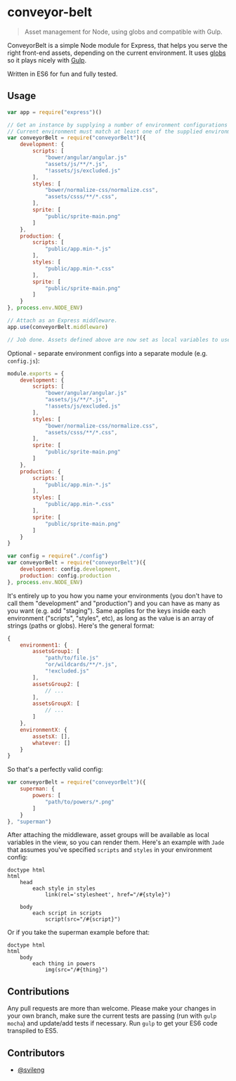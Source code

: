 # conveyor-belt
> Asset management for Node, using globs and compatible with Gulp.

ConveyorBelt is a simple Node module for Express, that helps you serve the right front-end assets, depending on the current environment. It uses [globs](https://github.com/isaacs/node-glob#glob-primer) so it plays nicely with [Gulp](https://github.com/gulpjs/gulp/).

Written in ES6 for fun and fully tested.

## Usage
```javascript
var app = require("express")()

// Get an instance by supplying a number of environment configurations and current environment.
// Current environment must match at least one of the supplied environment configurations.
var conveyorBelt = require("conveyorBelt")({
    development: {
        scripts: [
            "bower/angular/angular.js"
            "assets/js/**/*.js",
            "!assets/js/excluded.js"
        ],
        styles: [
            "bower/normalize-css/normalize.css",
            "assets/csss/**/*.css",
        ],
        sprite: [
            "public/sprite-main.png"
        ]
    },
    production: {
        scripts: [
            "public/app.min-*.js"
        ],
        styles: [
            "public/app.min-*.css"
        ],
        sprite: [
            "public/sprite-main.png"
        ]
    }
}, process.env.NODE_ENV)

// Attach as an Express middleware.
app.use(conveyorBelt.middleware)

// Job done. Assets defined above are now set as local variables to use in the view. Globs will be expanded to full paths.
```
Optional - separate environment configs into a separate module (e.g. `config.js`):
```javascript
module.exports = {
    development: {
        scripts: [
            "bower/angular/angular.js"
            "assets/js/**/*.js",
            "!assets/js/excluded.js"
        ],
        styles: [
            "bower/normalize-css/normalize.css",
            "assets/csss/**/*.css",
        ],
        sprite: [
            "public/sprite-main.png"
        ]
    },
    production: {
        scripts: [
            "public/app.min-*.js"
        ],
        styles: [
            "public/app.min-*.css"
        ],
        sprite: [
            "public/sprite-main.png"
        ]
    }
}
```
```javascript
var config = require("./config")
var conveyorBelt = require("conveyorBelt")({
    development: config.development,
    production: config.production
}, process.env.NODE_ENV)

```
It's entirely up to you how you name your environments (you don't have to call them "development" and "production") and you can have as many as you want (e.g. add "staging"). Same applies for the keys inside each environment ("scripts", "styles", etc), as long as the value is an array of strings (paths or globs). Here's the general format:
```javascript
{
    environment1: {
        assetsGroup1: [
            "path/to/file.js"
            "or/wildcards/**/*.js",
            "!excluded.js"
        ],
        assetsGroup2: [
            // ...
        ],
        assetsGroupX: [
            // ...
        ]
    },
    environmentX: {
        assetsX: [],
        whatever: []
    }
}

```
So that's a perfectly valid config:
```javascript
var conveyorBelt = require("conveyorBelt")({
    superman: {
        powers: [
            "path/to/powers/*.png"
        ]
    }
}, "superman")

```

After attaching the middleware, asset groups will be available as local variables in the view, so you can render them. Here's an example with `Jade` that assumes you've specified `scripts` and `styles` in your environment config:

```jade
doctype html
html
    head
        each style in styles
            link(rel='stylesheet', href="/#{style}")

    body
        each script in scripts
            script(src="/#{script}")
```
Or if you take the superman example before that:
```jade
doctype html
html
    body
        each thing in powers
            img(src="/#{thing}")
```
## Contributions
Any pull requests are more than welcome. Please make your changes in your own branch, make sure the current tests are passing (run with `gulp mocha`) and update/add tests if necessary. Run `gulp` to get your ES6 code transpiled to ES5.

## Contributors

- [@svileng](https://twitter.com/svileng)
